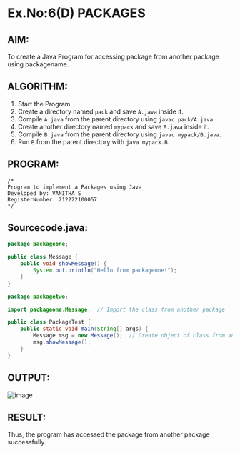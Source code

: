
# Ex.No:6(D) PACKAGES

## AIM:

To create a Java Program for accessing package from another package using packagename.

## ALGORITHM:

1. Start the Program
2. Create a directory named `pack` and save `A.java` inside it.
3. Compile `A.java` from the parent directory using `javac pack/A.java`.
4. Create another directory named `mypack` and save `B.java` inside it.
5. Compile `B.java` from the parent directory using `javac mypack/B.java`.
6. Run `B` from the parent directory with `java mypack.B`.

## PROGRAM:

```
/*
Program to implement a Packages using Java
Developed by: VANITHA S
RegisterNumber: 212222100057
*/
```

## Sourcecode.java:

```java
package packageone;

public class Message {
    public void showMessage() {
        System.out.println("Hello from packageone!");
    }
}

package packagetwo;

import packageone.Message;  // Import the class from another package

public class PackageTest {
    public static void main(String[] args) {
        Message msg = new Message();  // Create object of class from another package
        msg.showMessage();
    }
}
```

## OUTPUT:

![image](https://github.com/user-attachments/assets/cf76e54d-27ed-434b-824e-3ba7fb9421e1)

## RESULT:

Thus, the program has accessed the package from another package successfully.



